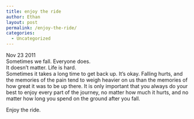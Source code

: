 ```yaml
---
title: enjoy the ride
author: Ethan
layout: post
permalink: /enjoy-the-ride/
categories:
  - Uncategorized
---
```

Nov 23 2011  
Sometimes we fall. Everyone does.  
It doesn&#8217;t matter. Life is hard.  
Sometimes it takes a long time to get back up. It&#8217;s okay. Falling hurts, and the memories of the pain tend to weigh heavier on us than the memories of how great it was to be up there. It is only important that you always do your best to enjoy every part of the journey, no matter how much it hurts, and no matter how long you spend on the ground after you fall. 

Enjoy the ride.